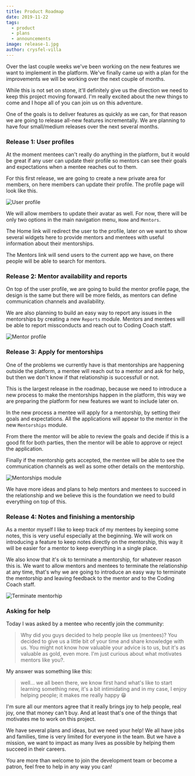 ```yaml
---
title: Product Roadmap
date: 2019-11-22
tags: 
  - product
  - plans
  - announcements
image: release-1.jpg
author: crysfel-villa
---
```

Over the last couple weeks we've been working on the new features we want to implement in the platform. We've finally came up with a plan for the improvements we will be working over the next couple of months.

While this is not set on stone, it'll definitely give us the direction we need to keep this project moving forward. I'm really excited about the new things to come and I hope all of you can join us on this adventure.

One of the goals is to deliver features as quickly as we can, for that reason we are going to release all-new features incrementally. We are planning to have four small/medium releases over the next several months.

### Release 1: User profiles
At the moment mentees can't really do anything in the platform, but it would be great if any user can update their profile so mentors can see their goals and expectations when a mentee reaches out to them.

For this first release, we are going to create a new private area for members, on here members can update their profile. The profile page will look like this.

![User profile](./release-1.jpg)

We will allow members to update their avatar as well. For now, there will be only two options in the main navigation menu, `Home` and `Mentors`.

The Home link will redirect the user to the profile, later on we want to show several widgets here to provide mentors and mentees with useful information about their mentorships.

The Mentors link will send users to the current app we have, on there people will be able to search for mentors.

### Release 2: Mentor availability and reports
On top of the user profile, we are going to build the mentor profile page, the design is the same but there will be more fields, as mentors can define communication channels and availability.

We are also planning to build an easy way to report any issues in the mentorships by creating a new `Reports` module. Mentors and mentees will be able to report missconducts and reach out to Coding Coach staff.

![Mentor profile](./release-2.png)

### Release 3: Apply for mentorships
One of the problems we currently have is that mentorships are happening outside the platform, a mentee will reach out to a mentor and ask for help, but then we don't know if that relationship is successfull or not.

This is the largest release in the roadmap, because we need to introduce a new process to make the mentorships happen in the platform, this way we are preparing the platform for new features we want to include later on.

In the new process a mentee will apply for a mentorship, by setting their goals and expectations. All the applications will appear to the mentor in the new `Mentorships` module. 

From there the mentor will be able to review the goals and decide if this is a good fit for both parties, then the mentor will be able to approve or reject the application.

Finally if the mentorship gets accepted, the mentee will be able to see the communication channels as well as some other details on the mentorship.

![Mentorships module](./release-3.jpg)

We have more ideas and plans to help mentors and mentees to succeed in the relationship and we believe this is the foundation we need to build everything on top of this.

### Release 4: Notes and finishing a mentorship
As a mentor myself I like to keep track of my mentees by keeping some notes, this is very useful especially at the beginning. We will work on introducing a feature to keep notes directly on the mentorship, this way it will be easier for a mentor to keep everything in a single place.

We also know that it's ok to terminate a mentorship, for whatever reason this is. We want to allow mentors and mentees to terminate the relationship at any time, that's why we are going to introduce an easy way to terminate the mentorship and leaving feedback to the mentor and to the Coding Coach staff.

![Terminate mentorhip](./release-4.jpg)

### Asking for help
Today I was asked by a mentee who recently join the community:

> Why did you guys decided to help people like us (mentees)? You decided to give us a little bit of your time and share knowledge with us. You might not know how valuable your advice is to us, but it's as valuable as gold, even more. I'm just curious about what motivates mentors like you?.

My answer was something like this:

> well... we all been there, we know first hand what's like to start learning something new, it's a bit intimidating and in my case, I enjoy helping people; it makes me really happy 😁

I'm sure all our mentors agree that it really brings joy to help people, real joy, one that money can't buy. And at least that's one of the things that motivates me to work on this project.

We have several plans and ideas, but we need your help! We all have jobs and families, time is very limited for everyone in the team. But we have a mission, we want to impact as many lives as possible by helping them succeed in their careers.

You are more than welcome to join the development team or become a patron, feel free to help in any way you can!
